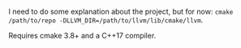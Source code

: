 I need to do some explanation about the project, but for now:
`cmake /path/to/repo -DLLVM_DIR=/path/to/llvm/lib/cmake/llvm`.

Requires cmake 3.8+ and a C++17 compiler.
